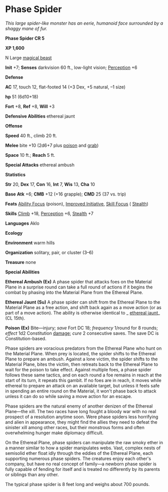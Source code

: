 # Phase Spider

_This large spider-like monster has an eerie, humanoid face surrounded by a shaggy mane of fur._

**Phase Spider CR 5**

**XP 1,600**

N Large [magical beast](creatureTypes.html#_magical-beast)

**Init** +7; **Senses** darkvision 60 ft., low-light vision; [Perception](../skills/perception.html#_perception) +6

**Defense**

**AC** 17, touch 12, flat-footed 14 (+3 Dex, +5 natural, –1 size)

**hp** 51 (6d10+18)

**Fort** +8, **Ref** +8, **Will** +3

**Defensive Abilities** ethereal jaunt

**Offense**

**Speed** 40 ft., climb 20 ft.

**Melee** bite +10 (2d6+7 plus [poison](universalMonsterRules.html#_poison) and [grab](universalMonsterRules.html#_grab))

**Space** 10 ft.; **Reach** 5 ft.

**Special Attacks** ethereal ambush

**Statistics**

**Str** 20, **Dex** 17, **Con** 16, **Int** 7, **Wis** 13, **Cha** 10

**Base**  **Atk** +6; **CMB** +12 (+16 grapple); **CMD** 25 (37 vs. trip)

**Feats** [Ability Focus](monsterFeats.html#_ability-focus) (poison), [Improved Initiative](../feats.html#_improved-initiative), [Skill Focus](../feats.html#_skill-focus) ( [Stealth](../skills/stealth.html#_stealth))

**Skills** [Climb](../skills/climb.html#_climb) +18, [Perception](../skills/perception.html#_perception) +6, [Stealth](../skills/stealth.html#_stealth) +7

**Languages** Aklo

**Ecology**

**Environment** warm hills

**Organization** solitary, pair, or cluster (3–6)

**Treasure** none

**Special Abilities**

**Ethereal Ambush (Ex)** A phase spider that attacks foes on the Material Plane in a surprise round can take a full round of actions if it begins the combat by phasing into the Material Plane from the Ethereal Plane.

**Ethereal Jaunt (Su)** A phase spider can shift from the Ethereal Plane to the Material Plane as a free action, and shift back again as a move action (or as part of a move action). The ability is otherwise identical to _ [ethereal jaunt](../spells/etherealJaunt.html#_ethereal-jaunt)_ (CL 15th).

**Poison (Ex)** Bite—injury; _save_ Fort DC 18; _frequency_ 1/round for 8 rounds; _effect_ 1d2 Constitution [damage](universalMonsterRules.html#_ability-damage-and-drain); _cure_ 2 consecutive saves. The save DC is Constitution-based.

Phase spiders are voracious predators from the Ethereal Plane who hunt on the Material Plane. When prey is located, the spider shifts to the Ethereal Plane to prepare an ambush. Against a lone victim, the spider shifts to the Material Plane, bites the victim, then retreats back to the Ethereal Plane to wait for the poison to take effect. Against multiple foes, a phase spider follows these same tactics, and on each round a foe remains in reach at the start of its turn, it repeats this gambit. If no foes are in reach, it moves while ethereal to prepare an attack on an available target, but unless it feels safe in spending an entire round on the Material, it won't phase back to attack unless it can do so while saving a move action for an escape.

Phase spiders are the natural enemy of another denizen of the Ethereal Plane—the xill. The two races have long fought a bloody war with no real prospect of a resolution anytime soon. Were phase spiders less horrifying and alien in appearance, they might find the allies they need to defeat the sinister xill among other races, but their monstrous forms and often overwhelming hunger make diplomacy difficult.

On the Ethereal Plane, phase spiders can manipulate the raw smoky ether in a manner similar to how a spider manipulates webs. Vast, complex nests of semisolid ether float idly through the eddies of the Ethereal Plane, each supporting numerous phase spiders. The creatures enjoy each other's company, but have no real concept of family—a newborn phase spider is fully capable of fending for itself and is treated no differently by its parents or siblings than any other.

The typical phase spider is 8 feet long and weighs about 700 pounds.


